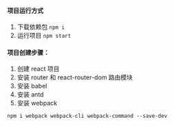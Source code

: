 #### 项目运行方式

1. 下载依赖包
   `npm i`
2. 运行项目
   `npm start`

#### 项目创建步骤：

1. 创建 react 项目
2. 安装 router 和 react-router-dom 路由模块
3. 安装 babel
4. 安装 antd
5. 安装 webpack

```
npm i webpack webpack-cli webpack-command --save-dev
```
